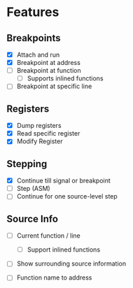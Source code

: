 # Features

## Breakpoints

- [x] Attach and run
- [x] Breakpoint at address
- [ ] Breakpoint at function
    - [ ] Supports inlined functions
- [ ] Breakpoint at specific line

## Registers
- [x] Dump registers
- [x] Read specific register
- [x] Modify Register

## Stepping
- [x] Continue till signal or breakpoint
- [ ] Step (ASM)
- [ ] Continue for one source-level step

## Source Info
- [ ] Current function / line
  - [ ] Support inlined functions
- [ ] Show surrounding source information
- [ ] Function name to address

